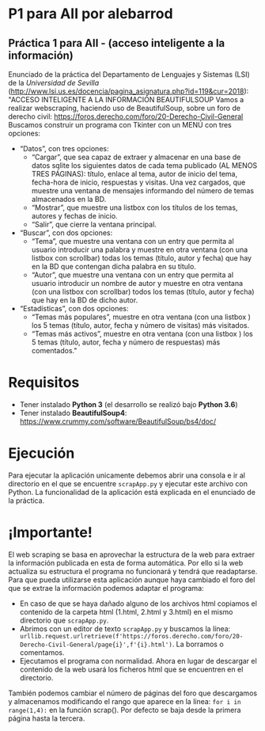# P1 para AII por **alebarrod**

## Práctica 1 para AII - (acceso inteligente a la información)
Enunciado de la práctica del Departamento de Lenguajes y Sistemas (LSI) de la *Universidad de Sevilla* (http://www.lsi.us.es/docencia/pagina_asignatura.php?id=119&cur=2018):
"ACCESO INTELIGENTE A LA INFORMACIÓN BEAUTIFULSOUP
Vamos  a  realizar    webscraping,    haciendo    uso    de   BeautifulSoup,    sobre  un  foro  de derecho civil: https://foros.derecho.com/foro/20-Derecho-Civil-General Buscamos construir un programa con Tkinter con un MENÚ con tres opciones: 
* “Datos”,  con tres opciones:
    - “Cargar”, que sea capaz de extraer y almacenar en una base de datos sqlite los   siguientes   datos   de   cada   tema   publicado   (AL   MENOS   TRES PÁGINAS):  título,  enlace  al  tema,  autor  de  inicio  del  tema,  fecha-hora  de inicio,  respuestas y visitas. Una vez cargados, que muestre una ventana de mensajes informando del número de temas almacenados en la BD.
    - “Mostrar”,   que  muestre  una  listbox  con  los  títulos  de  los temas,  autores  y fechas de inicio.
    - “Salir”, que cierre la ventana principal.
* “Buscar”, con dos opciones:
    - “Tema”, que  muestre  una  ventana  con un entry que  permita  al  usuario  introducir  una palabra y  muestre  en  otra ventana  (con una  listbox  con  scrollbar)  todas  los  temas  (título,  autor  y  fecha) que  hay  en  la  BD  que contengan dicha palabra en su título.
    - “Autor”,  que    muestre una ventana    con  un  entry  que   permita    al    usuario  introducir    un  nombre  de  autor  y    muestre    en    otra  ventana    (con  una  listbox  con  scrollbar) todos los temas (título, autor y fecha) que hay en la BD de dicho autor.
* “Estadísticas”,  con dos opciones:
    - “Temas más populares”, muestre  en  otra ventana  (con una  listbox ) los 5 temas (título, autor, fecha y número de visitas) más visitados.
    - “Temas  más  activos”,  muestre    en    otra  ventana    (con  una    listbox  )  los  5 temas (título, autor, fecha y número de respuestas) más comentados."

# Requisitos
- Tener instalado **Python 3** (el desarrollo se realizó bajo **Python 3.6**)
- Tener instalado **BeautifulSoup4**: https://www.crummy.com/software/BeautifulSoup/bs4/doc/

# Ejecución
Para ejecutar la aplicación unicamente debemos abrir una consola e ir al directorio en el que se encuentre `scrapApp.py` y ejecutar este archivo con Python.
La funcionalidad de la aplicación está explicada en el enunciado de la práctica.

# ¡Importante!
El web scraping se basa en aprovechar la estructura de la web para extraer la información publicada en esta de forma automática. Por ello si la web actualiza su estructura el programa no funcionará y tendrá que readaptarse. Para que pueda utilizarse esta aplicación aunque haya cambiado el foro del que se extrae la información podemos adaptar el programa:
- En caso de que se haya dañado alguno de los archivos html copiamos el contenido de la carpeta html (1.html, 2.html y 3.html) en el mismo directorio que `scrapApp.py`.
- Abrimos con un editor de texto `scrapApp.py` y buscamos la línea: ```       urllib.request.urlretrieve(f'https://foros.derecho.com/foro/20-Derecho-Civil-General/page{i}',f'{i}.html')```. La borramos o comentamos.
- Ejecutamos el programa con normalidad. Ahora en lugar de descargar el contenido de la web usará los ficheros html que se encuentren en el directorio.

También podemos cambiar el número de páginas del foro que descargamos y almacenamos modificando el rango que aparece en la línea: ```for i in range(1,4):``` en la función scrap(). Por defecto se baja desde la primera página hasta la tercera.